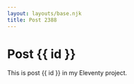 ```yaml
---
layout: layouts/base.njk
title: Post 2388
---
```


# Post {{ id }}

This is post {{ id }} in my Eleventy project.
